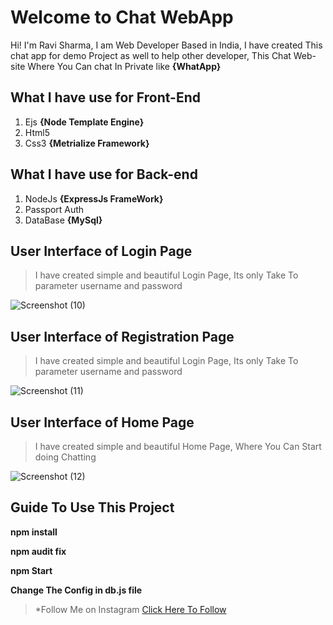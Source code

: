 # Welcome to Chat WebApp

Hi! I'm Ravi Sharma, I am Web Developer Based in India,
I have created This chat app for demo Project as well to help other developer,
This Chat Web-site Where You Can chat In Private like **{WhatApp}** 
 

## What I have use for Front-End

 1. Ejs **{Node Template Engine}**
 2.  Html5
 3. Css3  **{Metrialize Framework}** 
## What I have use for Back-end
 1. NodeJs **{ExpressJs FrameWork}**
 2. Passport Auth
 3. DataBase **{MySql}**
## User Interface of Login Page
> I have created simple and beautiful Login Page, Its only Take To parameter username and password

![Screenshot (10)](https://user-images.githubusercontent.com/55868205/84129410-c7f51c80-a9f6-11ea-95df-16bb35430863.png)


## User Interface of Registration Page
> I have created simple and beautiful Login Page, Its only Take To parameter username and password

![Screenshot (11)](https://user-images.githubusercontent.com/55868205/84129659-16a2b680-a9f7-11ea-81bd-547386f7b2bf.png)


## User Interface of Home Page
> I have created simple and beautiful Home Page, Where You Can Start doing Chatting

![Screenshot (12)](https://user-images.githubusercontent.com/55868205/84129708-27532c80-a9f7-11ea-85a2-f6aa7b5e630a.png)


## Guide To Use This Project

**npm install**

**npm audit fix**
 
**npm Start**

**Change The Config in db.js file**

> *Follow Me on Instagram
[  Click Here To Follow](https://www.instagram.com/itsravisharma.me/)